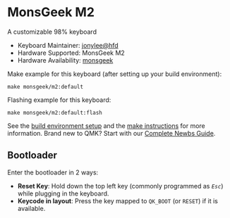 # MonsGeek M2

A customizable 98% keyboard

* Keyboard Maintainer: [jonylee@hfd](https://github.com/jonylee1986)
* Hardware Supported: MonsGeek M2
* Hardware Availability: [monsgeek](https://www.monsgeek.com/)

Make example for this keyboard (after setting up your build environment):

    make monsgeek/m2:default

Flashing example for this keyboard:

    make monsgeek/m2:default:flash

See the [build environment setup](https://docs.qmk.fm/#/getting_started_build_tools) and the [make instructions](https://docs.qmk.fm/#/getting_started_make_guide) for more information. Brand new to QMK? Start with our [Complete Newbs Guide](https://docs.qmk.fm/#/newbs).

## Bootloader

Enter the bootloader in 2 ways:

* **Reset Key**: Hold down the top left key (commonly programmed as *`Esc`*) while plugging in the keyboard.
* **Keycode in layout**: Press the key mapped to `QK_BOOT` (or `RESET`) if it is available.

